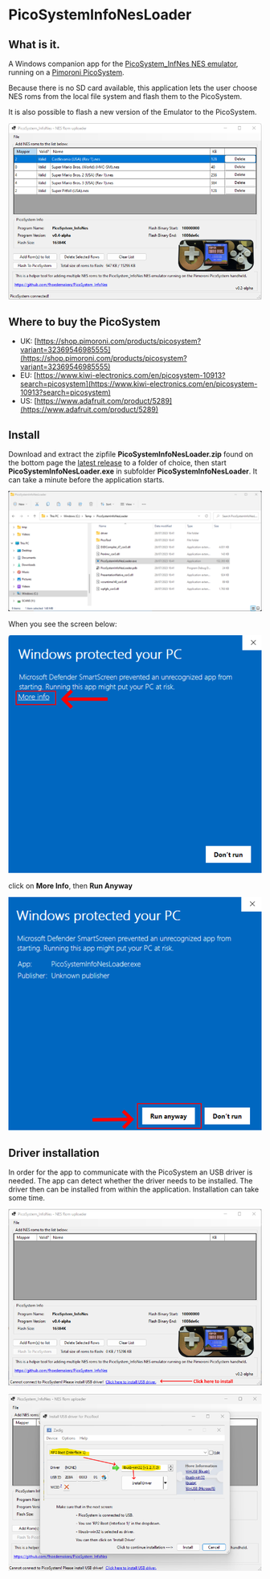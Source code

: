 # PicoSystemInfoNesLoader
## What is it.
A Windows companion app for the [PicoSystem_InfNes NES emulator](https://github.com/fhoedemakers/PicoSystem_InfoNes), running on a [Pimoroni PicoSystem](https://shop.pimoroni.com/products/picosystem).

Because there is no SD card available, this application lets the user choose NES roms from the local file system and flash them to the PicoSystem.

It is also possible to flash a new version of the Emulator to the PicoSystem.

![Screenshot](assets/Screen.png)

## Where to buy the PicoSystem

- UK: [https://shop.pimoroni.com/products/picosystem?variant=32369546985555](https://shop.pimoroni.com/products/picosystem?variant=32369546985555)
- EU: [https://www.kiwi-electronics.com/en/picosystem-10913?search=picosystem](https://www.kiwi-electronics.com/en/picosystem-10913?search=picosystem)
- US: [https://www.adafruit.com/product/5289](https://www.adafruit.com/product/5289)

## Install
Download and extract the zipfile **PicoSystemInfoNesLoader.zip** found on the bottom page the [latest release](https://github.com/fhoedemakers/PicoSystemInfoNesLoader/releases/tag/latest) to a folder of choice, then start **PicoSystemInfoNesLoader.exe** in subfolder **PicoSystemInfoNesLoader**. It can take a minute before the application starts.

![Screenshot](assets/Explorer.png)

When you see the screen below: 

![Screenshot](assets/SmartScreen1.png)

click on **More Info**, then **Run Anyway**

![Screenshot](assets/SmartScreen2.png)

## Driver installation

In order for the app to communicate with the PicoSystem an USB driver is needed. The app can detect whether the driver needs to be installed. The driver then can be installed from within the application. Installation can take some time.

![Screenshot driver needed](assets/ScreenDriverNeeded.png)

![Screenshot driver install](assets/ScreenInstallDriver.png)


